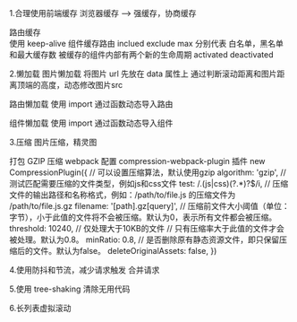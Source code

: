 1.合理使用前端缓存
浏览器缓存  -->  强缓存，协商缓存

路由缓存   
使用 keep-alive 组件缓存路由 inclued exclude max 分别代表 白名单，黑名单和最大缓存数
被缓存的组件内部有两个新的生命周期  activated deactivated


2.懒加载
图片懒加载
将图片 url 先放在 data 属性上
通过判断滚动距离和图片距离顶端的高度，动态修改图片src

路由懒加载
使用 import 通过函数动态导入路由

组件懒加载
使用 import 通过函数动态导入组件


3.压缩
图片压缩，精灵图

打包 GZIP 压缩
webpack 配置 compression-webpack-plugin 插件
new CompressionPlugin({
    // 可以设置压缩算法，默认使用gzip
    algorithm: 'gzip',
    // 测试匹配需要压缩的文件类型，例如js和css文件
    test: /\.(js|css)(\?.*)?$/i,
    // 压缩文件的输出路径和名称格式，例如：/path/to/file.js 的压缩文件为 /path/to/file.js.gz
    filename: '[path].gz[query]',
    // 压缩前文件大小阈值（单位：字节），小于此值的文件将不会被压缩。默认为0，表示所有文件都会被压缩。
    threshold: 10240, // 仅处理大于10KB的文件
    // 只有压缩率大于此值的文件才会被处理。默认为0.8。
    minRatio: 0.8,
    // 是否删除原有静态资源文件，即只保留压缩后的文件。默认为false。
    deleteOriginalAssets: false,
})


4.使用防抖和节流，减少请求触发
  合并请求

5.使用 tree-shaking 清除无用代码

6.长列表虚拟滚动

